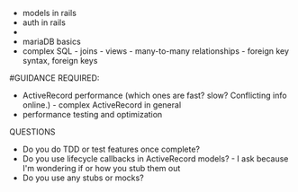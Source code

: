
-   models in rails
-   auth in rails
-   
-   mariaDB basics
-   complex SQL
		-   joins
		-   views
		-		many-to-many relationships
		-   foreign key syntax, foreign keys

#GUIDANCE REQUIRED:
-   ActiveRecord performance (which ones are fast? slow? Conflicting info online.)
		-   complex ActiveRecord in general
-   performance testing and optimization


QUESTIONS
-   Do you do TDD or test features once complete?
-   Do you use lifecycle callbacks in ActiveRecord models?
		-   I ask because I'm wondering if or how you stub them out
-   Do you use any stubs or mocks?
